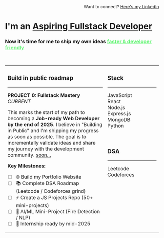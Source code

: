 <div align="right">
Want to connect? <a href="https://linkedin.com/in/YOUR_LINKEDIN">Here's my LinkedIn</a>
</div>

<h1>
I'm an <a href="https://github.com/Khush-Ojha">Aspiring Fullstack Developer</a> <a href="https://github.com/Khush-Ojha/fast-and-reliable" style="color: #f8346a;"></a>
</h1>

<h3>
Now it's time for me to ship my own ideas <a href="https://github.com/Khush-Ojha" style="color: #69f579;">faster & developer friendly</a>
</h3>

<br>

<table>
<tr>
<td valign="top" width="65%">

### Build in public roadmap
---
**PROJECT 0: Fullstack Mastery** <br>
*CURRENT*

This marks the start of my path to becoming a **Job-ready Web Developer by the end of 2025**. I believe in "Building in Public" and I'm shipping my progress as soon as possible. The goal is to incrementally validate ideas and share my journey with the development community. [soon...](https://github.com/Khush-Ojha)

**Key Milestones:**
- [ ] 🌐 Build my Portfolio Website
- [ ] 📚 Complete DSA Roadmap (Leetcode / Codeforces grind)
- [ ] ⚡ Create a JS Projects Repo (50+ mini-projects)
- [ ] 🤖 AI/ML Mini-Project (Fire Detection / NLP)
- [ ] 💼 Internship ready by mid-2025

</td>
<td valign="top" width="35%">

### Stack
---
JavaScript <br>
React <br>
Node.js <br>
Express.js <br>
MongoDB <br>
Python

<br>

### DSA
---
Leetcode <br>
Codeforces

</td>
</tr>
</table>
